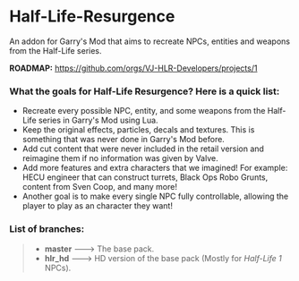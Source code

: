 # Half-Life-Resurgence
An addon for Garry's Mod that aims to recreate NPCs, entities and weapons from the Half-Life series.

**ROADMAP:** https://github.com/orgs/VJ-HLR-Developers/projects/1

### What the goals for Half-Life Resurgence? Here is a quick list:
- Recreate every possible NPC, entity, and some weapons from the Half-Life series in Garry's Mod using Lua.
- Keep the original effects, particles, decals and textures. This is something that was never done in Garry's Mod before.
- Add cut content that were never included in the retail version and reimagine them if no information was given by Valve.
- Add more features and extra characters that we imagined! For example: HECU engineer that can construct turrets, Black Ops Robo Grunts, content from Sven Coop, and many more!
- Another goal is to make every single NPC fully controllable, allowing the player to play as an character they want!

### List of branches:
>* **master**  --->  The base pack.
>* **hlr_hd**  --->  HD version of the base pack (Mostly for *Half-Life 1* NPCs).
